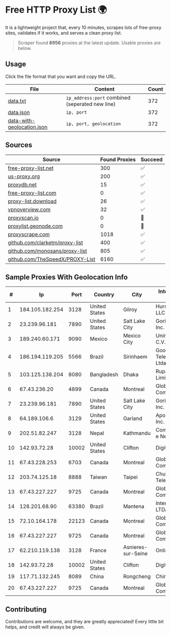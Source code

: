 
# Free HTTP Proxy List 🌍

It is a lightweight project that, every 10 minutes, scrapes lots of free-proxy sites, validates if it works, and serves a clean proxy list.


> Scraper found **8956** proxies at the latest update. Usable proxies are below.

## Usage

Click the file format that you want and copy the URL.


|File|Content|Count|
|----|-------|-----|
|[data.txt](https://raw.githubusercontent.com/themiralay/Proxy-List-World/master/data.txt)|`ip_address:port` combined (seperated new line)|372|
|[data.json](https://raw.githubusercontent.com/themiralay/Proxy-List-World/master/data.json)|`ip, port`|372|
|[data-with-geolocation.json](https://raw.githubusercontent.com/themiralay/Proxy-List-World/master/data-with-geolocation.json)|`ip, port, geolocation`|372|

## Sources

|Source|Found Proxies|Succeed|
|------|-------------|-------|
|[free-proxy-list.net](https://free-proxy-list.net)|300|✅|
|[us-proxy.org](https://www.us-proxy.org)|200|✅|
|[proxydb.net](http://proxydb.net)|15|✅|
|[free-proxy-list.com](https://free-proxy-list.com/?page=&port=&type%5B%5D=http&type%5B%5D=https&up_time=0&search=Search)|0|✅|
|[proxy-list.download](https://www.proxy-list.download/HTTP)|26|✅|
|[vpnoverview.com](https://vpnoverview.com/privacy/anonymous-browsing/free-proxy-servers)|32|✅|
|[proxyscan.io](https://www.proxyscan.io)|0|🚫|
|[proxylist.geonode.com](https://proxylist.geonode.com/api/proxy-list?limit=300&page=1&sort_by=lastChecked&sort_type=desc&protocols=http,https)|0|🚫|
|[proxyscrape.com](https://api.proxyscrape.com/v2/?request=displayproxies&protocol=http&timeout=10000&country=all&ssl=all&anonymity=all)|1018|✅|
|[github.com/clarketm/proxy-list](https://raw.githubusercontent.com/clarketm/proxy-list/master/proxy-list-raw.txt)|400|✅|
|[github.com/monosans/proxy-list](https://raw.githubusercontent.com/monosans/proxy-list/main/proxies/http.txt)|805|✅|
|[github.com/TheSpeedX/PROXY-List](https://raw.githubusercontent.com/TheSpeedX/PROXY-List/master/http.txt)|6160|✅|


## Sample Proxies With Geolocation Info

|#|Ip|Port|Country|City|Internet Service Provider|
|-|--|----|-------|----|-------------------------|
|1|184.105.182.254|3128|United States|Gilroy|Hurricane Electric LLC|
|2|23.239.96.181|7890|United States|Salt Lake City|GorillaServers, Inc.|
|3|189.240.60.171|9090|Mexico|Mexico City|Uninet S.A. de C.V.|
|4|186.194.119.205|5566|Brazil|Sirinhaem|Goonet Telecomunicacoes Ltda - ME|
|5|103.125.138.204|8080|Bangladesh|Dhaka|Rupali Bank Limited|
|6|67.43.236.20|4899|Canada|Montreal|GloboTech Communications|
|7|23.239.96.181|7890|United States|Salt Lake City|GorillaServers, Inc.|
|8|64.189.106.6|3129|United States|Garland|Apogee Telecom Inc.|
|9|202.51.82.247|3128|Nepal|Kathmandu|Communication & e Nepal Pvt. Ltd|
|10|142.93.72.28|10002|United States|Clifton|DigitalOcean, LLC|
|11|67.43.228.253|6703|Canada|Montreal|GloboTech Communications|
|12|203.74.125.18|8888|Taiwan|Taipei|Chunghwa Telecom Co., Ltd.|
|13|67.43.227.227|9725|Canada|Montreal|GloboTech Communications|
|14|128.201.68.90|63380|Brazil|Mantena|Interleste Internet LTDA|
|15|72.10.164.178|22123|Canada|Montreal|GloboTech Communications|
|16|67.43.227.227|9725|Canada|Montreal|GloboTech Communications|
|17|62.210.119.138|3128|France|Asnieres-sur-Seine|Online S.A.S.|
|18|142.93.72.28|10002|United States|Clifton|DigitalOcean, LLC|
|19|117.71.132.245|8089|China|Rongcheng|Chinanet|
|20|67.43.227.227|9725|Canada|Montreal|GloboTech Communications|



## Contributing

Contributions are welcome, and they are greatly appreciated! Every
little bit helps, and credit will always be given.

